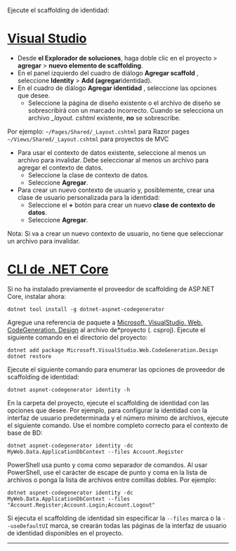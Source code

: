 Ejecute el scaffolding de identidad:

# <a name="visual-studiotabvisual-studio"></a>[Visual Studio](#tab/visual-studio)

* Desde **el Explorador de soluciones**, haga doble clic en el proyecto > **agregar** > **nuevo elemento de scaffolding**.
* En el panel izquierdo del cuadro de diálogo **Agregar scaffold** , seleccione **Identity** > **Add (agregar**identidad).
* En el cuadro de diálogo **Agregar identidad** , seleccione las opciones que desee.
  * Seleccione la página de diseño existente o el archivo de diseño se sobrescribirá con un marcado incorrecto. Cuando se selecciona un archivo  *\_layout. cshtml* existente, **no** se sobrescribe.

 Por ejemplo: `~/Pages/Shared/_Layout.cshtml` para Razor pages `~/Views/Shared/_Layout.cshtml` para proyectos de MVC
* Para usar el contexto de datos existente, seleccione al menos un archivo para invalidar. Debe seleccionar al menos un archivo para agregar el contexto de datos.
  * Seleccione la clase de contexto de datos.
  * Seleccione **Agregar**.
* Para crear un nuevo contexto de usuario y, posiblemente, crear una clase de usuario personalizada para la identidad:
  * Seleccione el **+** botón para crear un nuevo **clase de contexto de datos**.
  * Seleccione **Agregar**.

Nota: Si va a crear un nuevo contexto de usuario, no tiene que seleccionar un archivo para invalidar.

# <a name="net-core-clitabnetcore-cli"></a>[CLI de .NET Core](#tab/netcore-cli)

Si no ha instalado previamente el proveedor de scaffolding de ASP.NET Core, instalar ahora:

```console
dotnet tool install -g dotnet-aspnet-codegenerator
```

Agregue una referencia de paquete a [Microsoft. VisualStudio. Web. CodeGeneration. Design](https://www.nuget.org/packages/Microsoft.VisualStudio.Web.CodeGeneration.Design/) al archivo de\*proyecto (. csproj). Ejecute el siguiente comando en el directorio del proyecto:

```console
dotnet add package Microsoft.VisualStudio.Web.CodeGeneration.Design
dotnet restore
```

Ejecute el siguiente comando para enumerar las opciones de proveedor de scaffolding de identidad:

```console
dotnet aspnet-codegenerator identity -h
```

En la carpeta del proyecto, ejecute el scaffolding de identidad con las opciones que desee. Por ejemplo, para configurar la identidad con la interfaz de usuario predeterminada y el número mínimo de archivos, ejecute el siguiente comando. Use el nombre completo correcto para el contexto de base de BD:

```console
dotnet aspnet-codegenerator identity -dc MyWeb.Data.ApplicationDbContext --files Account.Register
```

PowerShell usa punto y coma como separador de comandos. Al usar PowerShell, use el carácter de escape de punto y coma en la lista de archivos o ponga la lista de archivos entre comillas dobles. Por ejemplo:

```console
dotnet aspnet-codegenerator identity -dc MyWeb.Data.ApplicationDbContext --files "Account.Register;Account.Login;Account.Logout"
```

Si ejecuta el scaffolding de identidad sin especificar la `--files` marca o la `--useDefaultUI` marca, se crearán todas las páginas de la interfaz de usuario de identidad disponibles en el proyecto.

---
